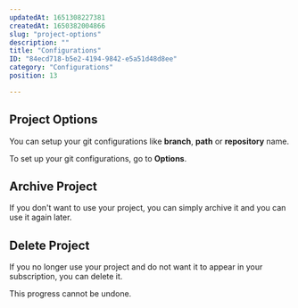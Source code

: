 ```yaml
---
updatedAt: 1651308227381
createdAt: 1650382004866
slug: "project-options"
description: ""
title: "Configurations"
ID: "84ecd718-b5e2-4194-9842-e5a51d48d8ee"
category: "Configurations"
position: 13

---
```

## Project Options

You can setup your git configurations like **branch**, **path** or **repository** name.

To set up your git configurations, go to **Options**.

## Archive Project

If you don't want to use your project, you can simply archive it and you can use it again later.

## Delete Project

If you no longer use your project and do not want it to appear in your subscription, you can delete it. 

<alert type="warning">

This progress cannot be undone.

</alert>